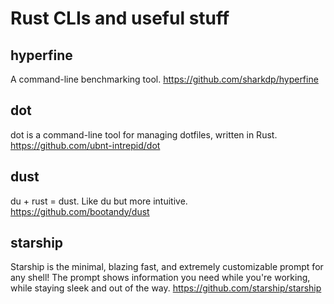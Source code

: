 # Rust CLIs and useful stuff

## hyperfine

A command-line benchmarking tool. https://github.com/sharkdp/hyperfine

## dot

dot is a command-line tool for managing dotfiles, written in Rust. https://github.com/ubnt-intrepid/dot

## dust

du + rust = dust. Like du but more intuitive. https://github.com/bootandy/dust

## starship

Starship is the minimal, blazing fast, and extremely customizable prompt for any shell!
The prompt shows information you need while you're working, while staying sleek and out of the way. https://github.com/starship/starship
